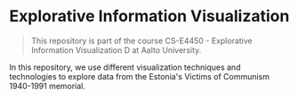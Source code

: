 # Explorative Information Visualization

> This repository is part of the course CS-E4450 - Explorative Information Visualization D at Aalto University.

In this repository, we use different visualization techniques and technologies to explore data from the Estonia's Victims of Communism 1940-1991 memorial.
